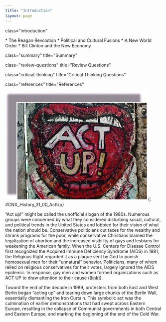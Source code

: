 ```yaml
---
title: "Introduction"
layout: page
---
```



<cnx-pi data-type="cnx.flag.introduction"> class="introduction" </cnx-pi>

<div data-type="abstract" markdown="1">
* The Reagan Revolution
* Political and Cultural Fusions
* A New World Order
* Bill Clinton and the New Economy

</div>

<cnx-pi data-type="cnx.eoc">class="summary" title="Summary"</cnx-pi>

<cnx-pi data-type="cnx.eoc">class="review-questions" title="Review Questions"</cnx-pi>

<cnx-pi data-type="cnx.eoc">class="critical-thinking" title="Critical Thinking Questions"</cnx-pi>

<cnx-pi data-type="cnx.eoc">class="references" title="References"</cnx-pi>

 ![A panel of graffiti on the Berlin Wall shows a wide-open mouth, within which are the words &#x201C;ACT UP!&#x201D;](../resources/CNX_History_31_00_ActUp.jpg "This striking piece of graffiti from the Berlin Wall, now housed in the Newseum in Washington, DC, contains the name of the AIDS Coalition to Unleash Power (ACT UP), a group formed in 1987 in New York City to combat the spread of AIDS and the perception that AIDS was the product of immoral behavior."){: #CNX_History_31_00_ActUp}

“Act up!” might be called the unofficial slogan of the 1980s. Numerous groups were concerned by what they considered disturbing social, cultural, and political trends in the United States and lobbied for their vision of what the nation should be. Conservative politicians cut taxes for the wealthy and shrank programs for the poor, while conservative Christians blamed the legalization of abortion and the increased visibility of gays and lesbians for weakening the American family. When the U.S. Centers for Disease Control first recognized the Acquired Immune Deficiency Syndrome (AIDS) in 1981, the Religious Right regarded it as a plague sent by God to punish homosexual men for their “unnatural” behavior. Politicians, many of whom relied on religious conservatives for their votes, largely ignored the AIDS epidemic. In response, gay men and women formed organizations such as ACT UP to draw attention to their cause ([\[link\]](#CNX_History_31_00_ActUp)).

Toward the end of the decade in 1989, protesters from both East and West Berlin began “acting up” and tearing down large chunks of the Berlin Wall, essentially dismantling the Iron Curtain. This symbolic act was the culmination of earlier demonstrations that had swept across Eastern Europe, resulting in the collapse of Communist governments in both Central and Eastern Europe, and marking the beginning of the end of the Cold War.

